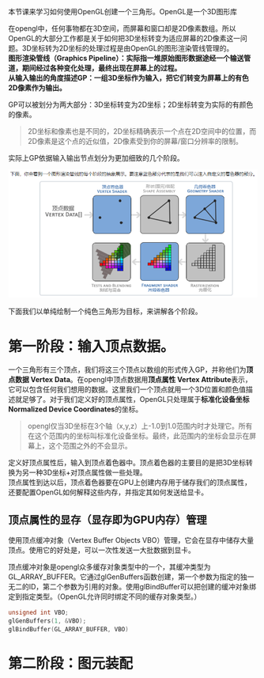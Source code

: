 本节课来学习如何使用OpenGL创建一个三角形。OpenGL是一个3D图形库

在opengl中，任何事物都在3D空间，而屏幕和窗口却是2D像素数组。所以OpenGL的大部分工作都是关于如何把3D坐标转变为适应屏幕的2D像素这一问题。3D坐标转为2D坐标的处理过程是由OpenGL的图形渲染管线管理的。  
**图形渲染管线（Graphics Pipeline）：实际指一堆原始图形数据途经一个输送管道，期间经过各种变化处理，最终出现在屏幕上的过程。    
从输入输出的角度描述GP：一组3D坐标作为输入，把它们转变为屏幕上的有色2D像素作为输出。**

GP可以被划分为两大部分：3D坐标转变为2D坐标；2D坐标转变为实际的有颜色的像素。  

>2D坐标和像素也是不同的，2D坐标精确表示一个点在2D空间中的位置，而2D像素是这个点的近似值，2D像素受到你的屏幕/窗口分辨率的限制。

实际上GP依据输入输出节点划分为更加细致的几个阶段。

![阶段划分](../images/542badced4406f5c171504388c5eebd4204fb453372ae7918477b8b45a28e24d.png)  

下面我们以单纯绘制一个纯色三角形为目标，来讲解各个阶段。

# 第一阶段：输入顶点数据。  

一个三角形有三个顶点，我们将这三个顶点以数组的形式传入GP，并称他们为**顶点数据 Vertex Data**。在opengl中顶点数据用**顶点属性 Vertex Attribute**表示，它可以包含任何我们想用的数据。这里我们一个顶点就用一个3D位置和颜色值描述就足够了。对于我们定义好的顶点属性，OpenGL只处理属于**标准化设备坐标 Normalized Device Coordinates**的坐标。  
>opengl仅当3D坐标在3个轴（x,y,z）上-1.0到1.0范围内时才处理它。所有在这个范围内的坐标叫标准化设备坐标。最终，此范围内的坐标会显示在屏幕上，这个范围之外的不会显示。

定义好顶点属性后，输入到顶点着色器中。顶点着色器的主要目的是把3D坐标转换为另一种3D坐标+对顶点属性做一些处理。  
顶点属性到达以后，顶点着色器要在GPU上创建内存用于储存我们的顶点属性，还要配置OpenGL如何解释这些内存，并指定其如何发送给显卡。
## 顶点属性的显存（显存即为GPU内存）管理
使用顶点缓冲对象（Vertex Buffer Objects VBO）管理，它会在显存中储存大量顶点。使用它的好处是，可以一次性发送一大批数据到显卡。 

顶点缓冲对象是opengl众多缓存对象类型中的一个，其缓冲类型为GL_ARRAY_BUFFER。它通过glGenBuffers函数创建，第一个参数为指定的独一无二的ID，第二个参数为引用的对象。使用glBindBuffer可以把创建的缓冲对象绑定到指定类型。（OpenGL允许同时绑定不同的缓存对象类型。）
``` C++
unsigned int VBO;
glGenBuffers(1, &VBO);
glBindBuffer(GL_ARRAY_BUFFER, VBO)
```



# 第二阶段：图元装配
